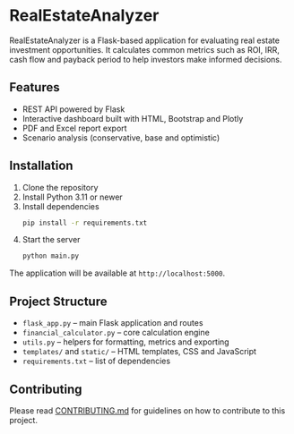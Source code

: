 # RealEstateAnalyzer

RealEstateAnalyzer is a Flask-based application for evaluating real estate investment opportunities. It calculates common metrics such as ROI, IRR, cash flow and payback period to help investors make informed decisions.

## Features

- REST API powered by Flask
- Interactive dashboard built with HTML, Bootstrap and Plotly
- PDF and Excel report export
- Scenario analysis (conservative, base and optimistic)

## Installation

1. Clone the repository
2. Install Python 3.11 or newer
3. Install dependencies
   ```bash
   pip install -r requirements.txt
   ```
4. Start the server
   ```bash
   python main.py
   ```

The application will be available at `http://localhost:5000`.

## Project Structure

- `flask_app.py` – main Flask application and routes
- `financial_calculator.py` – core calculation engine
- `utils.py` – helpers for formatting, metrics and exporting
- `templates/` and `static/` – HTML templates, CSS and JavaScript
- `requirements.txt` – list of dependencies

## Contributing

Please read [CONTRIBUTING.md](CONTRIBUTING.md) for guidelines on how to contribute to this project.
